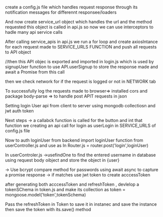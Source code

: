 create a config.js file which handles request response through its notification messages for differennt responsee/loaders

And now create service_url object which handles the url and the method requested 
this object is called in api.js so now we can use interceptors to hadle many api service calls 


After calling service_apis in api.js
we run a for loop and create axiosIntance for each request made to SERVICE_URLS FUNCTION and push all requests to API object 

//then this API objec is exported and imported in login.js
which is used by signupUser function  to use API.userSignup to store the response made and await a Promise from this call

then we check network for if the request is logged or not in NETWORK tab 

To successfully log the requests made to browser=>
installed cors
and package body-parse => to handle post APIT requests in json 



Setting login User api from client to server using mongodb collectiosn and jwt auth token

Next steps -> a callabck function is called for the button and int that function
we creating an api call for login as userLogin in SERVICE_URLS of config.js file 

Now to auth loginUser from backend
import loginUser function from userController.js and use as
In Router.js = router.post('login',loginUser)

In userControler.js
->usefindOne to find the entered username in database using request body oibject and store the object in {user}

-> Use bcrypt compare method for passwords using await async to capture a promise response 
-> if matches use jwt token to create acccessToken 

after generating both acccessToken and refreshToken , devlelop a tokenSChema in token.js
and make its collection as
token = mongoose.model('token',tokenSchema)

Pass the refreshToken in Token to save it in instanec and save the instance then save the token with its.save() method

        
